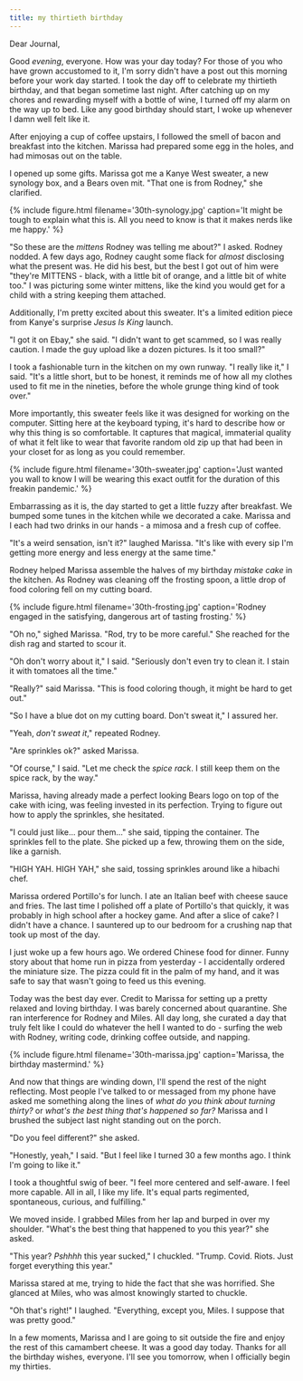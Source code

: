 ```yaml
---
title: my thirtieth birthday
---
```


Dear Journal,

Good _evening_, everyone.  How was your day today?  For those of you
who have grown accustomed to it, I'm sorry didn't have a post out this
morning before your work day started.  I took the day off to celebrate
my thirtieth birthday, and that began sometime last night.  After
catching up on my chores and rewarding myself with a bottle of wine, I
turned off my alarm on the way up to bed.  Like any good birthday
should start, I woke up whenever I damn well felt like it.

After enjoying a cup of coffee upstairs, I followed the smell of bacon
and breakfast into the kitchen.  Marissa had prepared some egg in the
holes, and had mimosas out on the table.

I opened up some gifts.  Marissa got me a Kanye West sweater, a new
synology box, and a Bears oven mit.  "That one is from Rodney," she
clarified.

{% include figure.html filename='30th-synology.jpg' caption='It might
be tough to explain what this is.  All you need to know is that it
makes nerds like me happy.' %}

"So these are the _mittens_ Rodney was telling me about?" I asked.
Rodney nodded.  A few days ago, Rodney caught some flack for _almost_
disclosing what the present was.  He did his best, but the best I got
out of him were "they're MITTENS - black, with a little bit of orange,
and a little bit of white too."  I was picturing some winter mittens,
like the kind you would get for a child with a string keeping them
attached.

Additionally, I'm pretty excited about this sweater.  It's a limited
edition piece from Kanye's surprise _Jesus Is King_ launch.

"I got it on Ebay," she said.  "I didn't want to get scammed, so I was
really caution.  I made the guy upload like a dozen pictures.  Is it
too small?"

I took a fashionable turn in the kitchen on my own runway.  "I really
like it," I said.  "It's a little short, but to be honest, it reminds
me of how all my clothes used to fit me in the nineties, before the
whole grunge thing kind of took over."

More importantly, this sweater feels like it was designed for working
on the computer.  Sitting here at the keyboard typing, it's hard to
describe how or why this thing is so comfortable.  It captures that
magical, immaterial quality of what it felt like to wear that favorite
random old zip up that had been in your closet for as long as you
could remember.

{% include figure.html filename='30th-sweater.jpg' caption='Just
wanted you wall to know I will be wearing this exact outfit for the
duration of this freakin pandemic.' %}

Embarrassing as it is, the day started to get a little fuzzy after
breakfast.  We bumped some tunes in the kitchen while we decorated a
cake.  Marissa and I each had two drinks in our hands - a mimosa and a
fresh cup of coffee.

"It's a weird sensation, isn't it?" laughed Marissa.  "It's like with
every sip I'm getting more energy and less energy at the same time."

Rodney helped Marissa assemble the halves of my birthday _mistake
cake_ in the kitchen.  As Rodney was cleaning off the frosting spoon,
a little drop of food coloring fell on my cutting board.

{% include figure.html filename='30th-frosting.jpg' caption='Rodney
engaged in the satisfying, dangerous art of tasting frosting.' %}

"Oh no," sighed Marissa.  "Rod, try to be more careful."  She reached
for the dish rag and started to scour it.

"Oh don't worry about it," I said.  "Seriously don't even try to clean
it.  I stain it with tomatoes all the time."

"Really?" said Marissa.  "This is food coloring though, it might be
hard to get out."

"So I have a blue dot on my cutting board.  Don't sweat it," I assured
her.

"Yeah, _don't sweat it_," repeated Rodney.

"Are sprinkles ok?" asked Marissa.

"Of course," I said.  "Let me check the _spice rack_.  I still keep
them on the spice rack, by the way."

Marissa, having already made a perfect looking Bears logo on top of
the cake with icing, was feeling invested in its perfection.  Trying
to figure out how to apply the sprinkles, she hesitated.

"I could just like... pour them..." she said, tipping the container.
The sprinkles fell to the plate.  She picked up a few, throwing them
on the side, like a garnish.

"HIGH YAH.  HIGH YAH," she said, tossing sprinkles around like a
hibachi chef.

Marissa ordered Portillo's for lunch.  I ate an Italian beef with
cheese sauce and fries.  The last time I polished off a plate of
Portillo's that quickly, it was probably in high school after a hockey
game.  And after a slice of cake?  I didn't have a chance.  I
sauntered up to our bedroom for a crushing nap that took up most of
the day.

I just woke up a few hours ago.  We ordered Chinese food for dinner.
Funny story about that home run in pizza from yesterday - I
accidentally ordered the miniature size.  The pizza could fit in the
palm of my hand, and it was safe to say that wasn't going to feed us
this evening.

Today was the best day ever.  Credit to Marissa for setting up a
pretty relaxed and loving birthday.  I was barely concerned about
quarantine.  She ran interference for Rodney and Miles.  All day long,
she curated a day that truly felt like I could do whatever the hell I
wanted to do - surfing the web with Rodney, writing code, drinking
coffee outside, and napping.

{% include figure.html filename='30th-marissa.jpg' caption='Marissa,
the birthday mastermind.' %}

And now that things are winding down, I'll spend the rest of the night
reflecting.  Most people I've talked to or messaged from my phone have
asked me something along the lines of _what do you think about turning
thirty?_ or _what's the best thing that's happened so far?_  Marissa
and I brushed the subject last night standing out on the porch.

"Do you feel different?" she asked.

"Honestly, yeah," I said.  "But I feel like I turned 30 a few months
ago.  I think I'm going to like it."

I took a thoughtful swig of beer.  "I feel more centered and
self-aware.  I feel more capable.  All in all, I like my life.  It's
equal parts regimented, spontaneous, curious, and fulfilling."

We moved inside.  I grabbed Miles from her lap and burped in over my
shoulder.  "What's the best thing that happened to you this year?" she
asked.

"This year?  _Pshhhh_ this year sucked," I chuckled.  "Trump.  Covid.
Riots.  Just forget everything this year."

Marissa stared at me, trying to hide the fact that she was horrified.
She glanced at Miles, who was almost knowingly started to chuckle.

"Oh that's right!" I laughed.  "Everything, except you, Miles.  I
suppose that was pretty good."

In a few moments, Marissa and I are going to sit outside the fire and
enjoy the rest of this camambert cheese.  It was a good day today.
Thanks for all the birthday wishes, everyone.  I'll see you tomorrow,
when I officially begin my thirties.
